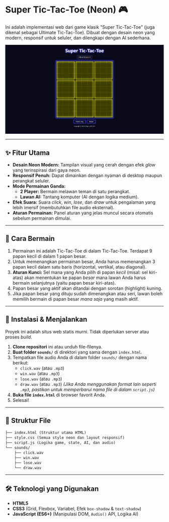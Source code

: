 # Super Tic-Tac-Toe (Neon) 🎮

Ini adalah implementasi web dari game klasik "Super Tic-Tac-Toe" (juga dikenal sebagai Ultimate Tic-Tac-Toe). Dibuat dengan desain neon yang modern, responsif untuk seluler, dan dilengkapi dengan AI sederhana.

![Super Tic-Tac-Toe Screenshot](screenshot.png)

---

## ✨ Fitur Utama

* **Desain Neon Modern:** Tampilan visual yang cerah dengan efek *glow* yang terinspirasi dari gaya neon.
* **Responsif Penuh:** Dapat dimainkan dengan nyaman di desktop maupun perangkat seluler.
* **Mode Permainan Ganda:**
    * **2 Player:** Bermain melawan teman di satu perangkat.
    * **Lawan AI:** Tantang komputer (AI dengan logika medium).
* **Efek Suara:** Suara *click*, *win*, *lose*, dan *draw* untuk pengalaman yang lebih imersif (membutuhkan file audio eksternal).
* **Aturan Permainan:** Panel aturan yang jelas muncul secara otomatis sebelum permainan dimulai.

---

## 📜 Cara Bermain

1.  Permainan ini adalah Tic-Tac-Toe di dalam Tic-Tac-Toe. Terdapat 9 papan kecil di dalam 1 papan besar.
2.  Untuk memenangkan permainan besar, Anda harus memenangkan 3 papan kecil dalam satu baris (horizontal, vertikal, atau diagonal).
3.  **Aturan Kunci:** Sel mana yang Anda pilih di papan *kecil* (misal: sel kiri-atas) akan menentukan ke papan *besar* mana lawan Anda harus bermain selanjutnya (yaitu papan besar kiri-atas).
4.  Papan besar yang aktif akan ditandai dengan sorotan (highlight) kuning.
5.  Jika papan besar yang dituju sudah dimenangkan atau seri, lawan boleh memilih bermain di papan besar *mana saja* yang masih aktif.

---

## 🚀 Instalasi & Menjalankan

Proyek ini adalah situs web statis murni. Tidak diperlukan server atau proses *build*.

1.  **Clone repositori** ini atau unduh file-filenya.
2.  **Buat folder `sounds/`** di direktori yang sama dengan `index.html`.
3.  Tempatkan file audio Anda di dalam folder `sounds/` dengan nama berikut:
    * `click.wav` (atau `.mp3`)
    * `win.wav` (atau `.mp3`)
    * `lose.wav` (atau `.mp3`)
    * `draw.wav` (atau `.mp3`)
    *(Jika Anda menggunakan format lain seperti `.mp3`, pastikan untuk memperbarui nama file di dalam `script.js`)*
4.  **Buka file `index.html`** di browser favorit Anda.
5.  Selesai!

---

## 📂 Struktur File
```
├── index.html (Struktur utama HTML) 
├── style.css (Semua style neon dan layout responsif) 
├── script.js (Logika game, state, AI, dan audio) 
└── sounds/ 
    ├── click.wav 
    ├── win.wav 
    ├── lose.wav 
    └── draw.wav
```

---

## 🛠️ Teknologi yang Digunakan

* **HTML5**
* **CSS3** (Grid, Flexbox, Variabel, Efek `box-shadow` & `text-shadow`)
* **JavaScript (ES6+)** (Manipulasi DOM, `Audio()` API, Logika AI)